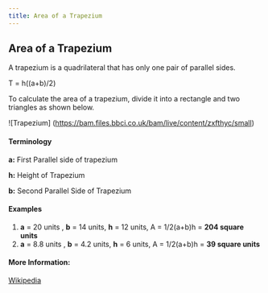 ```yaml
---
title: Area of a Trapezium
---
```

## Area of a Trapezium

A trapezium is a quadrilateral that has only one pair of parallel sides.

T = h((a+b)/2)

To calculate the area of a trapezium, divide it into a rectangle and two triangles as shown below.

![Trapezium]
(https://bam.files.bbci.co.uk/bam/live/content/zxfthyc/small)

#### Terminology

**a:** First Parallel side of trapezium

**h:** Height of Trapezium

**b:** Second Parallel Side of Trapezium
                    
#### Examples

1. **a** = 20 units , **b** = 14 units, **h** = 12 units, A = 1/2(a+b)h = **204 square units**
2. **a** = 8.8 units , **b** = 4.2 units, **h** = 6 units, A = 1/2(a+b)h = **39 square units**

#### More Information:
[Wikipedia](https://en.wikipedia.org/wiki/Trapezium)
